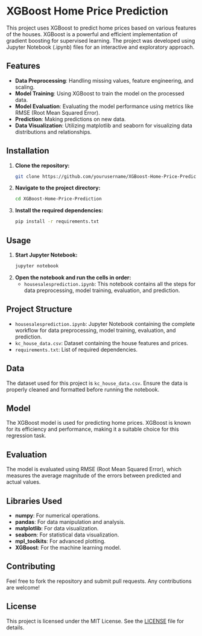 # XGBoost Home Price Prediction

This project uses XGBoost to predict home prices based on various features of the houses. XGBoost is a powerful and efficient implementation of gradient boosting for supervised learning. The project was developed using Jupyter Notebook (.ipynb) files for an interactive and exploratory approach.

## Features

- **Data Preprocessing**: Handling missing values, feature engineering, and scaling.
- **Model Training**: Using XGBoost to train the model on the processed data.
- **Model Evaluation**: Evaluating the model performance using metrics like RMSE (Root Mean Squared Error).
- **Prediction**: Making predictions on new data.
- **Data Visualization**: Utilizing matplotlib and seaborn for visualizing data distributions and relationships.

## Installation

1. **Clone the repository:**
    ```sh
    git clone https://github.com/yourusername/XGBoost-Home-Price-Prediction.git
    ```
2. **Navigate to the project directory:**
    ```sh
    cd XGBoost-Home-Price-Prediction
    ```
3. **Install the required dependencies:**
    ```sh
    pip install -r requirements.txt
    ```

## Usage

1. **Start Jupyter Notebook:**
    ```sh
    jupyter notebook
    ```
2. **Open the notebook and run the cells in order:**
    - `housesalesprediction.ipynb`: This notebook contains all the steps for data preprocessing, model training, evaluation, and prediction.

## Project Structure

- `housesalesprediction.ipynb`: Jupyter Notebook containing the complete workflow for data preprocessing, model training, evaluation, and prediction.
- `kc_house_data.csv`: Dataset containing the house features and prices.
- `requirements.txt`: List of required dependencies.

## Data

The dataset used for this project is `kc_house_data.csv`. Ensure the data is properly cleaned and formatted before running the notebook.

## Model

The XGBoost model is used for predicting home prices. XGBoost is known for its efficiency and performance, making it a suitable choice for this regression task.

## Evaluation

The model is evaluated using RMSE (Root Mean Squared Error), which measures the average magnitude of the errors between predicted and actual values.

## Libraries Used

- **numpy**: For numerical operations.
- **pandas**: For data manipulation and analysis.
- **matplotlib**: For data visualization.
- **seaborn**: For statistical data visualization.
- **mpl_toolkits**: For advanced plotting.
- **XGBoost**: For the machine learning model.

## Contributing

Feel free to fork the repository and submit pull requests. Any contributions are welcome!

## License

This project is licensed under the MIT License. See the [LICENSE](LICENSE) file for details.
